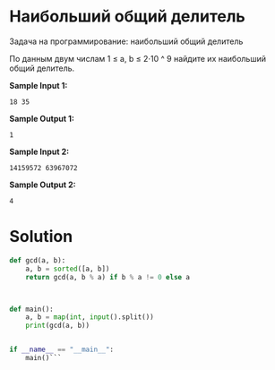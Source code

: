 # Наибольший общий делитель

Задача на программирование: наибольший общий делитель


По данным двум числам 1 ≤ a, b ≤ 2⋅10 ^ 9 найдите их наибольший общий делитель.

**Sample Input 1:**
```
18 35
```
**Sample Output 1:**
```
1
```
**Sample Input 2:**
```
14159572 63967072
```
**Sample Output 2:**
```
4
```
# Solution
```python
def gcd(a, b):
    a, b = sorted([a, b])
    return gcd(a, b % a) if b % a != 0 else a



def main():
    a, b = map(int, input().split())
    print(gcd(a, b))


if __name__ == "__main__":
    main()```